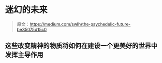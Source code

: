 # 迷幻的未来

> 原文：<https://medium.com/swlh/the-psychedelic-future-be35075d15c0>

## 这些改变精神的物质将如何在建设一个更美好的世界中发挥主导作用